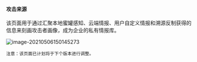 #### 攻击来源

该页面用于通过汇聚本地蜜罐感知、云端情报、用户自定义情报和溯源反制获得的信息来刻画攻击者画像，成为企业的私有情报库。

![image-20210506150145273](https://hfish.io/images/20210812135238.png)

`注意：该页面已计划将于下个版本进行调整。`